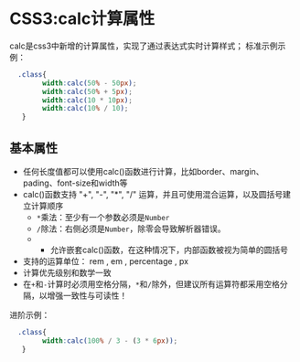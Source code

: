 # CSS3:calc计算属性
calc是css3中新增的计算属性，实现了通过表达式实时计算样式；
标准示例示例：
```css
  .class{
        width:calc(50% - 50px);
        width:calc(50% + 5px);
        width:calc(10 * 10px);
        width:calc(10% / 10);
   }
```

## 基本属性
- 任何长度值都可以使用calc()函数进行计算，比如border、margin、pading、font-size和width等
- calc()函数支持 "+", "-", "*", "/" 运算，并且可使用混合运算，以及圆括号建立计算顺序
    - `*`乘法：至少有一个参数必须是`Number`
    - `/`除法：右侧必须是`Number`，除零会导致解析器错误。
    - - 允许嵌套calc()函数，在这种情况下，内部函数被视为简单的圆括号
- 支持的运算单位： rem , em , percentage , px
- 计算优先级别和数学一致
- 在`+`和`-`计算时必须用空格分隔，`*`和`/`除外，但建议所有运算符都采用空格分隔，以增强一致性与可读性！

进阶示例：
```css
  .class{
        width:calc(100% / 3 - (3 * 6px));
   }
```
